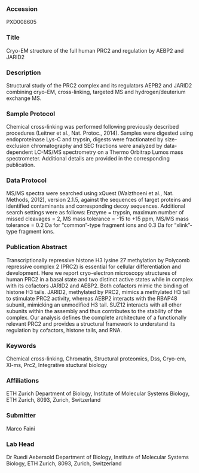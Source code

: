 ### Accession
PXD008605

### Title
Cryo-EM structure of the full human PRC2 and regulation by AEBP2 and JARID2

### Description
Structural study of the PRC2 complex and its regulators AEPB2 and JARID2 combining cryo-EM, cross-linking, targeted MS and hydrogen/deuterium exchange MS.

### Sample Protocol
Chemical cross-linking was performed following previously described procedures (Leitner et al., Nat. Protoc., 2014). Samples were digested using endoproteinase Lys-C and trypsin, digests were fractionated by size-exclusion chromatography and SEC fractions were analyzed by data-dependent LC-MS/MS spectrometry on a Thermo Orbitrap Lumos mass spectrometer. Additional details are provided in the corresponding publication.

### Data Protocol
MS/MS spectra were searched using xQuest (Walzthoeni et al., Nat. Methods, 2012), version 2.1.5, against the sequences of target proteins and identified contaminants and corresponding decoy sequences. Additional search settings were as follows: Enzyme = trypsin, maximum number of missed cleavages = 2, MS mass tolerance = -15 to +15 ppm, MS/MS mass tolerance = 0.2 Da for “common”-type fragment ions and 0.3 Da for “xlink”-type fragment ions.

### Publication Abstract
Transcriptionally repressive histone H3 lysine 27 methylation by Polycomb repressive complex 2 (PRC2) is essential for cellular differentiation and development. Here we report cryo-electron microscopy structures of human PRC2 in a basal state and two distinct active states while in complex with its cofactors JARID2 and AEBP2. Both cofactors mimic the binding of histone H3 tails. JARID2, methylated by PRC2, mimics a methylated H3 tail to stimulate PRC2 activity, whereas AEBP2 interacts with the RBAP48 subunit, mimicking an unmodified H3 tail. SUZ12 interacts with all other subunits within the assembly and thus contributes to the stability of the complex. Our analysis defines the complete architecture of a functionally relevant PRC2 and provides a structural framework to understand its regulation by cofactors, histone tails, and RNA.

### Keywords
Chemical cross-linking, Chromatin, Structural proteomics, Dss, Cryo-em, Xl-ms, Prc2, Integrative stuctural biology

### Affiliations
ETH Zurich
Department of Biology, Institute of Molecular Systems Biology, ETH Zurich, 8093, Zurich, Switzerland

### Submitter
Marco Faini

### Lab Head
Dr Ruedi Aebersold
Department of Biology, Institute of Molecular Systems Biology, ETH Zurich, 8093, Zurich, Switzerland


